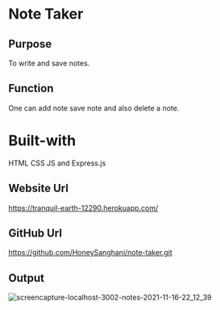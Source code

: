 # Note Taker
## Purpose
To write and save notes.
## Function
One can add note save note and also delete a note.
# Built-with
HTML CSS JS and Express.js
## Website Url
https://tranquil-earth-12290.herokuapp.com/
## GitHub Url
https://github.com/HoneySanghani/note-taker.git
## Output
![screencapture-localhost-3002-notes-2021-11-16-22_12_39](https://user-images.githubusercontent.com/48147515/142128795-f15080ab-d816-4a1f-a7c7-fe1c671ca2dc.png)
